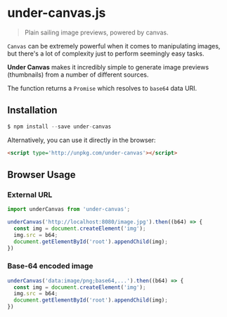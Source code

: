 # under-canvas.js

> Plain sailing image previews, powered by canvas.

`Canvas` can be extremely powerful when it comes to manipulating images, but there's a lot of complexity just to perform seemingly easy tasks.

**Under Canvas** makes it incredibly simple to generate image previews (thumbnails) from a number of different sources.

The function returns a `Promise` which resolves to `base64` data URI.

## Installation

```js
$ npm install --save under-canvas
```

Alternatively, you can use it directly in the browser:

```html
<script type='http://unpkg.com/under-canvas'></script>
```

## Browser Usage

### External URL

```js
import underCanvas from 'under-canvas';

underCanvas('http://localhost:8080/image.jpg').then((b64) => {
  const img = document.createElement('img');
  img.src = b64;
  document.getElementById('root').appendChild(img);
})
```

### Base-64 encoded image

```js
underCanvas('data:image/png;base64,...').then((b64) => {
  const img = document.createElement('img');
  img.src = b64;
  document.getElementById('root').appendChild(img);
})
```
